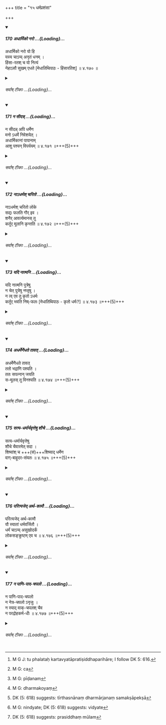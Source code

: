 +++
title = "१५ धर्मप्रशंसा"

+++

<div class="js_include" includetitle="true" newlevelforh1="5" unfilled url="/kalpAntaram/smRtiH/manuH/vishvAsa-prastutiH/04/170_adhArmiko_naro.md">
<details open><summary><h5>170 अधार्मिको नरो ...{Loading}...</h5></summary>


अधार्मिको नरो यो हि  
यस्य चाऽप्य् अनृतं धनम् ।  
हिंसा-रतश् च यो नित्यं  
नेहाऽसौ सुखम् एधते [मेधातिथिपाठः - हिंसारतिश्]  ॥ ४.१७० ॥  
</details>
</div>
<div class="js_include collapsed" newlevelforh1="6" title="सर्वाष् टीकाः" unfilled url="/kalpAntaram/smRtiH/manuH/sarvASh_TIkAH/04/170_adhArmiko_naro.md">
<details><summary><h6>सर्वाष् टीकाः ...{Loading}...</h6></summary>
<details><summary>गङ्गानथ-मूलानुवादः</summary>

The man who is unrighteous, he whose wealth is mis-begotten, and he who is always addicted to injuring, never obtains happiness in this world.—(170)
</details>
<details><summary>मेधातिथिः</summary>

सामान्यतः सर्वहिंसाप्रतिषेधशेषो ऽयम् । अधर्मः शास्त्रप्रतिषिद्धो ऽगम्यागमनादिः, तं चरत्य् **अधार्मिकः** । **यस्य चानृतम्** एव **धनम् ।** साक्ष्ये व्यवहारनिर्णयादौ चासत्यम् उक्त्वा उत्कोचधनं साधयति । **यश् च हिंसारतिर्** हिंसायाम् अभिरतो वैरानुबन्धाद् अर्थहेतोर् वा परान् हिनस्ति । **नासौ सुखम् एधते** न सुखं प्राप्नोति, **इहा**स्मिंल् लोके ॥ ४.१७० ॥
</details>
<details><summary>गङ्गानथ-भाष्यानुवादः</summary>

This is supplementry to the prohibition of Injury in general.

‘*Unrighteousness*’ consists in doing acts forbidden by the scriptures,
such as incest, and the like; and the man who does such acts is
‘*unrighteous*.’

‘*He whose wealth is mis-begotten*,’—*i.e*., he who acquires wealth in
the form of bribes offered for telling lies at legal proceedings, etc.

‘*He who is addicted to injuring*,’—he who always seeks to injure
others, either through enmity, or for fulfilling some other purpose.

Such a man does not obtain happiness in this world.—(170).
</details>
<details><summary>Bühler</summary>

170	Neither a man who (lives) unrighteously, nor he who (acquires) wealth (by telling) falsehoods, nor he who always delights in doing injury, ever attain happiness in this world.
</details>
</details>
</div>
<div class="js_include" includetitle="true" newlevelforh1="5" unfilled url="/kalpAntaram/smRtiH/manuH/vishvAsa-prastutiH/04/171_na_sIdann.md">
<details open><summary><h5>171 न सीदन्न् ...{Loading}...</h5></summary>


न सीदन्न् अपि धर्मेण  
मनो ऽधर्मे निवेशयेत् ।  
अधार्मिकानां पापानाम्  
आशु पश्यन् विपर्ययम्  ॥ ४.१७१ ॥+++(5)+++  
</details>
</div>
<div class="js_include collapsed" newlevelforh1="6" title="सर्वाष् टीकाः" unfilled url="/kalpAntaram/smRtiH/manuH/sarvASh_TIkAH/04/171_na_sIdann.md">
<details><summary><h6>सर्वाष् टीकाः ...{Loading}...</h6></summary>
<details><summary>गङ्गानथ-मूलानुवादः</summary>

Perceiving the quick overthrow of unrighteous sinners, he shall not turn his mind towards unrighteousness, even though suffering in consequence of righteonsness.—(171)
</details>
<details><summary>मेधातिथिः</summary>

**धर्मः** शास्त्रमर्यादा । तेन वर्तमानः **सीदन्न् अप्य्** अवसादम् अपि प्राप्नुवन् **नाधर्मे मनो निवेशयेत्** । यत **अधार्मिका** यद्य् अपि चौर्योत्कोचदम्भादिभिर् धनसमृद्धा दृश्यन्ते, तथापि तेषाम् **आशु विपर्ययो** दृश्यते धननाशादिः । अतो न धर्माद् विचलेत् ॥ ४.१७१ ॥

_सुहृद् भूत्वा दृष्टम् अर्थं दर्शितवान् । इदानीं शास्त्रार्थम् आह ।_
</details>
<details><summary>गङ्गानथ-भाष्यानुवादः</summary>

‘*Dharma*,’ ‘Right,’ consists in the bounds of propriety laid down in
the scriptures;—one who acts according to this,—even though he may
‘suffer’ failure—‘*shall not turn his mind towards unrighteousness*.’
Because, even though unrighteous men may be found to have become rich by
wealth acquired by bribery, hypocrisy, and the like,—yet very soon their
‘*overthrow*’—in the form of destruction of their wealth, etc.—is found
to come about. Consequently, one should never deviate from the right.

The Author has, in a friendly spirit, shown us a visible instance.—(171)
</details>
<details><summary>गङ्गानथ-टिप्पन्यः</summary>

This verse is quoted in *Vīramitrodaya* (Paribhāṣā, p. 68), which adds
the following explanation:—‘*Sīdan*’, even though one may be in
difficulties regarding necessary expenses,—‘*adharmeṇa*’, by improper
appropriation of what belongs to others,—‘*adharmikāṇām*’, of those who
do not perform the prescribed duties,—‘*pāpānām*,’ of those who do what
is forbidden,—‘*viparyayam*,’ loss of wealth and other things,—‘*āśu*’
lias been added only with a view to emphasise, as calamity is actually
found to overtake sinners *after the lapse of some time also*.
</details>
<details><summary>Bühler</summary>

171	Let him, though suffering in consequence of his righteousness, never turn his heart to unrighteousness; for he will see the speedy overthrow of unrighteous, wicked men.
</details>
</details>
</div>
<div class="js_include" includetitle="true" newlevelforh1="5" unfilled url="/kalpAntaram/smRtiH/manuH/vishvAsa-prastutiH/04/172_nA-dharmash_charito.md">
<details open><summary><h5>172 नाऽधर्मश् चरितो ...{Loading}...</h5></summary>


नाऽधर्मश् चरितो लोके  
सद्यः फलति गौर् इव ।  
शनैर् आवर्त्यमानस् तु  
कर्तुर् मूलानि कृन्तति  ॥ ४.१७२ ॥+++(5)+++  
</details>
</div>
<div class="js_include collapsed" newlevelforh1="6" title="सर्वाष् टीकाः" unfilled url="/kalpAntaram/smRtiH/manuH/sarvASh_TIkAH/04/172_nA-dharmash_charito.md">
<details><summary><h6>सर्वाष् टीकाः ...{Loading}...</h6></summary>
<details><summary>गङ्गानथ-मूलानुवादः</summary>

Unrighteousness, practised in this world, does not, like the Earth (or the Cow) bring its fruit immediately; but, accumulating gradually, it outs off the roots of the perpetrator.—(172)
</details>
<details><summary>मेधातिथिः</summary>

[^२३१]:
     DK (5: 616): āvartamānas

अनियतकालत्वाद् वैदिकानां शुभाशुभफलानां कर्मणाम् एवम् उच्यते । **नाधर्मश् चरितः** अनुष्ठितः **सद्यः फलति** फलं ददाति । वेदे हि केवलं कर्मणां विहितप्रतिषिद्धानां सुखदुःखपलत्वं श्रुतम् । कालविशेषस् तु नावगमितः । वाक्यव्यापारो हि कर्तव्यतावगमपरत्वे ऽपि कर्मफलसंबन्धबोधमात्रे पर्यवस्यति, न कालविशेषम् आक्षिपति फलवतां कर्मणाम् । नित्यानां तु न फलतः कर्तव्यता । प्रतिषिद्धपरिहारे[^२३२] ऽपि नैव नरकादिदुःखनिवृत्तिकामस्याधिकारः, किं तु शास्त्रप्रतिषेधसामर्थ्यात् । स तु प्रतिषेधो दुःखफलत्वं प्रतिषिद्धानुष्ठानस्य बोधयति । निपुनत एतद् उच्यमानम् अतिग्रन्थविस्तरम् आक्षिपतीत्य् उपरम्यते ।


[^२३२]:
     M G J: tu phalataḥ kartavyatāpratiṣiddhaparihāre; I follow DK 5: 616.

- **गौर् इव** । साधर्म्यवैधर्माभ्याम् अयं दृष्टान्तः । यथा गौः पृथिवी व्युप्तबीजा न तदैवानेकसस्यशालिनी भवति, किं तर्हि, परिपाकम् अपेक्षते, तादृशं वैदिकं कर्मेति साधर्म्यम् । वैधर्म्येणापि, यथा गौः पशुर् वाहदोहाभ्यां सद्यः फलति, नैवं धर्माधर्मौ । अधर्मग्रहणं धर्मस्यापि फलदानं प्रति कालानियमप्रदर्शनार्थम् । **आवर्त्यमानः** कालेनोपचीयमानः । **कर्तुः** प्रतिषिद्धानुष्ठातुः **मूलानि कृन्तति** छिनत्ति । मूलकर्तनेन सर्वेण सर्वविनाश उपलक्ष्यते । यथा मूलच्छेदाद् वृक्षादिस्थावराणाम् अपुनर्भवस् तद्वद् अधर्मकारिणाम् ॥ ४.१७२ ॥
</details>
<details><summary>गङ्गानथ-भाष्यानुवादः</summary>

The Author now proceeds to describe the sense of the scriptures.

What is said here is in view of the fact that the acts mentioned in the
Vedas as leading to good and evil results, are uncertain in regard to
the time of their fruition.

‘*Unrighteousness, practised*, *does not bring its fruit immediately*.’

All that is mentioned in the Veda is that the acts prescribed bring good
results, and those forbidden bring evil results; the exact time of
fruition is not mentioned. Even though the verbal operation of the Vedic
texts rests with indicating that a certain act *shall be done*, yet it
ends in indicating the relation between an act and the results accruing
therefrom; but it does not say anything regarding the time of the
fruition of the acts done, with a view to obtaining certain results; as
for the obligatory acts, that they *shall be done* follows from their
very nature;—lastly, in regard to the avoiding of the forbidden act
also, the persons entitled to this are not only those who are desirous
of avoiding the sufferings of hell, etc., but all those who are desirous
of abiding by the scriptures. And what the scriptural prohibition does
is to intimate that the doing of the forbidden act results in suffering.
A full discussion of this subject will prolong our work to an undue
length. Hence we stop here.

‘*Gauriva*’—‘like the Earth (or the Cow).’—The example cited here is
meant to be both (*a*) ‘similar’ and (*b*) ‘dissimilar.’ (*a*) The
Earth, on having the seed sown in it, does not immediately bring forth
the sheaves of corn; in fact, it requires gradual development; similar
is the case with the Vedic act; this is the similarity (between the
*act* and the *Earth*). (*b*) Through dissimilarity also—the animal,
*cow*, on being milked, brings its fruit (milk) immediately; *not so*
Virtue and Vice.

Though the text mentions ‘unrighteousness’ only, yet what is meant is to
show the uncertainty of time regarding the fruition of ‘*righteousness*’
also.

‘*Accumulating*’—gaining strength in time;—‘*of the actor*’—of the
perpetrator of the act—‘*cuts off*’— destroys—‘*the roots*.’

The *cutting off of the root* indicates total annihilation. Just as when
the roots are cut off, trees do not grow again; similarly, the practice
of unrighteousness also.—(172)
</details>
<details><summary>गङ्गानथ-टिप्पन्यः</summary>

‘*Gauḥ*’—Buhler is again unfair to Medhātithi. Both Medhātithi and
Kullūka take this term ‘*gauḥ*’ precisely as Buhler says ‘it is not
impossible’. (See *Translation*.) From what Buhler says, Govindarāja,
Nārāyaṇa and Nandana take ‘*gauḥ*’ only as ‘the *Cow*, which at once
yields its benefits by its milk &c.’ This verse is quoted in
*Vīramitrodaya* (Paribhāṣā, p. 68), which says that, if the ‘*gauḥ*’ is
taken as an example *per* similarity, then it means ‘earth’,—the earth
does not produce the harvest immediately after sowing of seeds; if it is
taken as ‘cow’, then it is an example *per* dissimilarity, the meaning
being ‘the cow gives its products, in the shape of milk &c. immediately,
not so *sin*, which takes time to fructify.’
</details>
<details><summary>Bühler</summary>

172	Unrighteousness, practised in this world, does not at once produce its fruit, like a cow; but, advancing slowly, it cuts off the roots of him who committed it.
</details>
</details>
</div>
<div class="js_include" includetitle="true" newlevelforh1="5" unfilled url="/kalpAntaram/smRtiH/manuH/vishvAsa-prastutiH/04/173_yadi_nAtmani.md">
<details open><summary><h5>173 यदि नात्मनि ...{Loading}...</h5></summary>


यदि नात्मनि पुत्रेषु  
न चेत् पुत्रेषु नप्तृषु ।  
न त्व् एव तु कृतो ऽधर्मः  
कर्तुर् भवति निष्-फलः [मेधातिथिपाठः - कृतो धर्मः?]  ॥ ४.१७३ ॥+++(5)+++  
</details>
</div>
<div class="js_include collapsed" newlevelforh1="6" title="सर्वाष् टीकाः" unfilled url="/kalpAntaram/smRtiH/manuH/sarvASh_TIkAH/04/173_yadi_nAtmani.md">
<details><summary><h6>सर्वाष् टीकाः ...{Loading}...</h6></summary>
<details><summary>गङ्गानथ-मूलानुवादः</summary>

If not on himself, then on his sons,—if not on his sons, then on his grandsons (falls the punishment); an unrighteousness, once committed, never fails to bring its consequences to the perpetrator.—(173)
</details>
<details><summary>मेधातिथिः</summary>
<u>इदम् अयुक्तं</u> यद् अन्यकृतस्य कर्मणो ऽन्यगामिता फल्स्योच्यते । कर्तुः फलदानि वैदिकानि कर्माणि । न वैश्वानरन्यायो ऽस्ति, श्रवणाभावात् । न हि पुत्राद्यर्थतात्र श्रुता ।

- <u>सत्यम्</u> । पुत्रे पीड्यमाने पीडितस्य पितुर् अधिकतरं दुःखं भवति । अतः कर्तुर् एव दुःखम् । पुत्रस्यापि स्वकृतात् पौर्वदेहिकात् कर्मणस् तत्फलम् इत्य् अविरुद्धम् । एवं **नप्तृष्व्** अपि द्रष्टव्यम् । नप्तारः पौत्राः । **कृतो ऽधर्म** इति संहितायास् तुल्यत्वाद् धर्माधर्मौ द्वाव् अप्य् उपात्तौ ॥ ४.१७३ ॥
</details>
<details><summary>गङ्गानथ-भाष्यानुवादः</summary>

“It is not right that the consequences of acts done by one person should
be described as falling on others. As a matter of fact, all Vedic acts
bring their fruits to the person who performs them. The principle of the
*Vaiśvānara* sacrifice (whereby the fruits of the sacrifice accrue to
the son of the performer) cannot be held to be applicable to the present
case, as there is no direct assertion to that effect. In connection with
the acts dealt with in the present context, there is no assertion to the
effect that their consequences accrue to the performer’s son.”

True; but when the son suffers pain, it causes the father still greater
pain; so that, in that case also, the resultant suffering would fall
upon the perpetrator himsef (himself?). As regards the son also, the
said suffering may be said to come to him by virtue of some past misdeed
of his son; and there would be nothing incongruous in this.

The same holds good regarding ‘*grandsons*’ also.

‘*Kṛto-dharmaḥ*.’—Whether the component words be read as
‘*Kṛtaḥ-dharmaḥ*’ or ‘*Kṛtaḥ-adharmaḥ*,’ the resultant conjunct form
would be the same—‘*Kṛto-dharmaḥ*;’ hence both *dharma* (righteousness)
and *adharma* (unrighteousness) are meant to be spoken of (as not
failing in bringing up their consequences)—(173).
</details>
<details><summary>गङ्गानथ-टिप्पन्यः</summary>

*Medhātithi* (P. 356, l. 20)—‘*Vaiśvānaranyāyaḥ*’—This refers to
*Mīmāṃsā-sūtra*, 4.38 *et. seq*, where it is stated that though the
*Vaiśvānara* sacrifice is performed by the Father, yet its results
accrue to the Son.

This verse is quoted in *Vīramitrodaya* (Paribhāṣā, p. 68)—which adds
‘*Kṛtodharmaḥ*’ should be construed as ‘*Kṛtaḥ adharma*’, as the context
deals with *Adharma*,—‘*na* *niṣphalaḥ*,’ *i.e*., unless it is expiated.
</details>
<details><summary>Bühler</summary>

173	If (the punishment falls) not on (the offender) himself, (it falls) on his sons, if not on the sons, (at least) on his grandsons; but an iniquity (once) committed, never fails to produce fruit to him who wrought it.
</details>
</details>
</div>
<div class="js_include" includetitle="true" newlevelforh1="5" unfilled url="/kalpAntaram/smRtiH/manuH/vishvAsa-prastutiH/04/174_adharmeNaidhate_tAvat.md">
<details open><summary><h5>174 अधर्मेणैधते तावत् ...{Loading}...</h5></summary>


अधर्मेणैधते तावत्  
ततो भद्राणि पश्यति ।  
ततः सपत्नान् जयति  
स-मूलस् तु विनश्यति  ॥ ४.१७४ ॥+++(5)+++  
</details>
</div>
<div class="js_include collapsed" newlevelforh1="6" title="सर्वाष् टीकाः" unfilled url="/kalpAntaram/smRtiH/manuH/sarvASh_TIkAH/04/174_adharmeNaidhate_tAvat.md">
<details><summary><h6>सर्वाष् टीकाः ...{Loading}...</h6></summary>
<details><summary>गङ्गानथ-मूलानुवादः</summary>

For a time one prospers through unrighteousness, for a while he experiences good things, and for a time he conquers his enemies; but, after all, he perishes root and branch.—(174)
</details>
<details><summary>मेधातिथिः</summary>

**अधर्मेण** प्रभुद्रोहादिना **एधते** वृद्धिं लभते । **तावत्** तस्मिन्न् एव काले । ततो धनं ग्रामं वा प्राप्य, **ततो भद्राणि** बहुभृत्यगवाश्वादि संपत्तिलक्षणानि **पश्यत्य्** अनुभवति । **ततः सपत्नान्** अरीन् दरिद्राञ् **जयति** परिभवति । तर्हि धर्मे स्थितान् कुतश्चन कुसृतिहीना लभन्ते । अतस् तेषां दारिद्र्यशब्द ऐश्वर्ये परिभवः । **समूलं** च कियन्तं कालम् एवं भूत्वा सपुत्रज्ञातिधनबान्धवा उच्छिद्यन्ते । तस्माद् धर्मो न हातव्यः ॥ ४.१७४ ॥
</details>
<details><summary>गङ्गानथ-भाष्यानुवादः</summary>

‘*Through unrighteousness*,’—such as causing injury to his master, and
so forth—‘*he prospers*’—gains advancement.

‘*For a time*,’—for the time being only.

Then, ‘*for a while*’—after having gained riches and lands,—‘*he
experiences*’—enjoys—‘*good things*;’—*i.e*., such signs of prosperity
as the presence of many servants, the possession of cattle, horses, and
so forth.

Then, ‘*he conquers his enemies*’—*i.e*., ill-treats such persons as are
poor. What are meant by ‘enemies’ are those persons who, remaining firm
in the path of righteousness, do not have recourse to questionable means
of livelihood; and, in comparison to a rich person, the poverty of such
men would involve a certain amount of *insult*.

Having remained thus for some time, such persons become destroyed ‘*root
and branch*,’ ‘*i.e*., along with their children, relations and riches.

For these reasons, righteousness should not be forsaken.—(1 74).
</details>
<details><summary>गङ्गानथ-तुल्य-वाक्यानि</summary>

*Mahābhārata* (Anuśāsana, 92.4).—(Same as Manu, but reading
‘*Vardhatyadharmeṇa naraḥ*’ for ‘*adharmeṇaidhate tāvat*.’)
</details>
<details><summary>Bühler</summary>

174	He prospers for a while through unrighteousness, then he gains great good fortune, next he conquers his enemies, but (at last) he perishes (branch and) root.
</details>
</details>
</div>
<div class="js_include" includetitle="true" newlevelforh1="5" unfilled url="/kalpAntaram/smRtiH/manuH/vishvAsa-prastutiH/04/175_satya-dharmAryavRtteShu_shauche.md">
<details open><summary><h5>175 सत्य-धर्मार्यवृत्तेषु शौचे ...{Loading}...</h5></summary>


सत्य-धर्मार्यवृत्तेषु  
शौचे चैवारमेत् सदा ।  
शिष्यांश् च +++(सं)+++शिष्याद् धर्मेण  
वाग्-बाहूदर-संयतः ॥ ४.१७५ ॥+++(5)+++  
</details>
</div>
<div class="js_include collapsed" newlevelforh1="6" title="सर्वाष् टीकाः" unfilled url="/kalpAntaram/smRtiH/manuH/sarvASh_TIkAH/04/175_satya-dharmAryavRtteShu_shauche.md">
<details><summary><h6>सर्वाष् टीकाः ...{Loading}...</h6></summary>
<details><summary>गङ्गानथ-मूलानुवादः</summary>

He shall always delight in truthfulness, Law and right conduct, as also in ceanliness (cleanliness?); he shall govern his pupils in accordance with law,—with his speech arms, and belly duly controlled.—(175)
</details>
<details><summary>मेधातिथिः</summary>

**सत्यं** यथादृष्टार्थवादिता । **धर्मः** श्रुतिविषयौ विधिप्रतिषेधौ । सत्यस्य ताद्रूप्ये ऽपि बेदेन निर्देशो ऽतिशयार्थः । अनृतं पुरुषाणां स्वभावभूतम् । अतो यत्नेन पुनः पुनः प्रतिषिध्यते । **आर्यवृत्तं** सदाचारः । **आर्याः** शिष्टास् तेषां **वृत्तम्** आचरितम् । तत्र **आरमेत्** । रतिः परितोषः । एतेष्व् अर्थेषु परितोषो ऽनेन विधीयते । अन्यान् अप्य् एवम् आचारान् दृष्ट्वा मनःप्रसादं कुर्यात् । **शिष्याश्** चैव[^२३३] भार्यापुत्रदासच्छात्रा धर्मेणानुशासनीयाः । "पृष्ठतस् तु शरीरस्य" (म्ध् ८.३००) इत्यादिधर्माः । **वाग्बाहूदरसंयतः** । सत्य् असति च प्रयोजने अबहुभाषिता **वाक्संसमः** । **बाह्वोः संयमो** बाहुबलाश्रयणेन कस्यचिद् अपि अपीडनम्[^२३४] । **उदरस्य संयमो** ऽनौदरिकता अबहुभोजित्वम् । औदरिकता बहुभोजित्वं भोज्यविशेषे गर्धया परगृहे बाहुल्येन भोजनम् । 


[^२३४]:
     M G: pīḍanam


[^२३३]:
     M G: ca

- उक्तो ऽप्य् अर्थः पुनर् उच्यते बहुकृत्वो ऽपि पथ्यं वदितव्यम् इति सर्वत्र पौनरुक्त्यपरिहारः ॥ ४.१७५ ॥
</details>
<details><summary>गङ्गानथ-भाष्यानुवादः</summary>

‘*Truthfulness*,’—the habit of saying things just as they are seen.

‘*Law*,’—Injunctions and Prohibitions contained in the Veda.

Though Truthfulness also would be involved under ‘law,’ yet it has been
mentioned separately, with a view to emphasize its special importance.

The fact of the matter is that ‘untruthfulness’ being the very nature of
men, it is forbidden again and again with special emphasis.

‘*Right conduct*,’—the conduct of good men. ‘Good men’ are those that
are cultured; and the ‘conduct’ or course of action adopted by them.

In all these, ‘*he shall delight*.’ ‘Delight’ is *satisfaction*. Hence,
what the text enjoins is satisfaction with those just enumerated; the
sense being that ‘he should show satisfaction of mind at the sight of
all right forms of activity.’

‘*Pupils*,’—wife, son, slaves and students; these should be governed
‘*in accordance with law*;’ the law being what has been laid down in
this connection under 8.299, *et seq*.

‘*With his speech, amis and belly duly controlled*.’— Whether there be
necessity or not, if *one* does not speak much, this is what is called
‘control of speech.’ The ‘control of arms’ consists in not causing pain
to others by the strength of one’s arms. The ‘control of belly’ consists
in non-gluttony, not eating too much;—gluttony consisting in eating much
at other people’s houses, with special zest for a particular article of
food.

What has been already said before, is repeated over and over again,
because wholesome advice is to be given at all times. This is the
explanation of all repetitions.—(175)
</details>
<details><summary>गङ्गानथ-टिप्पन्यः</summary>

*Cf*. 4.164; 8.299.
</details>
<details><summary>गङ्गानथ-तुल्य-वाक्यानि</summary>

*Gautama* (1, 50.68, 69, 70).—‘He shall never be fickle with the
generative organ, the stomach, the hands, the feet, speech and eyes. He
shall be devoted to Truthfulness and Rightful Conduct. He shall be the
instructor of well-disciplined pupils; practised in cleanliness, and
devoted to the Veda;—ever harmless, mild, firmly active, self-controlled
and charitable.’
</details>
<details><summary>Bühler</summary>

175	Let him always delight in truthfulness, (obedience to) the sacred law, conduct worthy of an Aryan, and purity; let him chastise his pupils according to the sacred law; let him keep his speech, his arms, and his belly under control.
</details>
</details>
</div>
<div class="js_include" includetitle="true" newlevelforh1="5" unfilled url="/kalpAntaram/smRtiH/manuH/vishvAsa-prastutiH/04/176_parityajed_artha-kAmau.md">
<details open><summary><h5>176 परित्यजेद् अर्थ-कामौ ...{Loading}...</h5></summary>


परित्यजेद् अर्थ-कामौ  
यौ स्यातां धर्मवर्जितौ ।  
धर्मं चाऽप्य् असुखोदर्कं  
लोकसङ्क्रुष्टम् एव च  ॥ ४.१७६ ॥+++(5)+++  
</details>
</div>
<div class="js_include collapsed" newlevelforh1="6" title="सर्वाष् टीकाः" unfilled url="/kalpAntaram/smRtiH/manuH/sarvASh_TIkAH/04/176_parityajed_artha-kAmau.md">
<details><summary><h6>सर्वाष् टीकाः ...{Loading}...</h6></summary>
<details><summary>गङ्गानथ-मूलानुवादः</summary>

He shall, avoid such wealth and pleasures as are opposed to righteousness, as also righteousness if it be conducive to unhappiness, or disapproved by the people.—(176)
</details>
<details><summary>मेधातिथिः</summary>

उक्तस् त्रिवर्गः पुरुषार्थः । कश्चित् तुल्यतां मन्यमानः — अर्थकामपरिहारेण यथा धर्मः सेव्यते तद्विरोधी ज्योतिष्टोमादिः । स ह्य् अर्थविरोधी दक्षिणादिदानेन, कामविरोधी दीक्षितस्य ब्रह्मचर्यविधानात् । एवम् अर्थकामाव् अपि धर्मपरिहारेण न सेवेत । तत्र "न हिंस्याद् भूतानि" इति यत्र कामो हिंसाया वैरानुबन्धाद् यः कश्चिद् वक्तुम् इष्यते तत्र स विषयप्रतिषेधाय, यत्र तु कस्यचिद् धिंसयार्थकामाव् इष्येते तत्र नास्ति हिंसादोषः — इति पर्वर्तते, तद्भ्रान्तिनिवृत्त्यर्थम् इदम् उच्यते । 

- **परित्यजेत्** परिहरेत् तादृश्**आर्थकामौ** यत्र धर्मविरोधः । एवं सर्वतो धर्मस्य बलीयस्त्वम् उक्त्वा कस्मिंश्चिद् विषये तस्यापि परिहर्तव्यताम् आह- **धर्मं चाप्य् असुखोदर्कम्** । उदर्कः उत्तरकालः, सो ऽसुखो यस्य — यथा सर्वस्वदानं वा ददाति "धार्मिको ऽयं[^२३५] महापुण्यः" इति, यथा नदीतीरेष्व् एकान्तेष्व् अपि प्राकृतजना बहवः पश्यन्ति तत्र स्नानम् । भवतीत्य् अर्थस्नानं धर्मार्जनसमक्षापेक्षा[^२३६] तु साधुवादाय । यथा च तीर्थकाकेभ्यो दानम् । भवति दानं धर्मः, दातृत्वप्रसिद्ध्युत्पादनार्थत्वात् — तेभ्यो भिद्यते[^२३७] । अथ वा यद् गर्ह्यतया लोकः संक्रोशति — यथा गोर् अवध्यस्य वधः, मांसस्य भक्षणं च — तद् विगर्हिततरं पश्वन्तरेभ्यो लोके । दृष्टमूलश् चायम् अहिस्पर्शवत् प्रतिषेधः । विहितो ऽयम् अर्थ इत्य् अवैद्यतया प्राकृतजना अजानाना अधार्मिकत्वं यष्टुः प्रख्यापयेयुस् तेषां च बहुत्वतः प्रसिद्ध्या शिष्टा अप्य् एवं प्रसिद्धमूलम्[^२३८] अनवगच्छन्तः परिवर्जयेयुः । तद् उक्तम् "धार्मिके सति राजनि" (म्ध् ११.१०) इति । 


[^२३८]:
     DK (5: 618) suggests: prasiddhaṃ mūlam


[^२३७]:
     M G: nindyate; DK (5: 618) suggests: vidyate


[^२३६]:
     DK (5: 618) suggests: tīrthasnānaṃ dharmārjanaṃ samakṣāpekṣā


[^२३५]:
     M G: dharmakoyaṃ

- एतद् उक्तं पूर्वैर् व्याख्यातम् इत्य् अनुगतम् । न हि प्रत्यक्षश्रुतिविहितस्य स्मृत्या बाधो न्याय्यः । इदं तु युक्ततरम् उदाहरणम् । नियोगधर्मः स्मृत्या विहितो **लोकसंक्रुष्टत्वान्** न क्रियते । तथा यः कश्चिद् अनाथतरुणीं स्त्रियं कारुण्याद् बिभर्ति, तत्र यदि लोकसंक्रोष आशङ्क्यते — स्त्रीत्वेनैवास्मा एषा रोचते — स **लोकसंक्रुष्ट**धर्मः ॥ ४.१७६ ॥
</details>
<details><summary>गङ्गानथ-भाष्यानुवादः</summary>

It has been said above that the ‘group of three’ constitutes the ‘ends
of man.’ Some people might think that all the three are equally
important, and argue as follows and act accordingly Righteous acts, like
the Jyotiṣṭoma, &c., are found to be performed at the cost of wealth and
pleasure. Such acts lead to loss of wealth by the giving away of the
sacrificial fee and other gifts; and they are opposed to pleasure,
inasmuch as it has been laid down that the person initiated for
sacrifices shall remain continent, and so forth. Exactly in the same
manner, it would be right to have recourse to the acquisition of wealth
and pleasure at the cost of righteousness, so that the prohibition, ‘One
shall not injure any living beings,’ forbids only such injury as one
might inflect upon others simply on account of enmity, and not that
which brings to the person wealth or pleasure.”

It is with a view to preclude such ideas that the text declares
that—‘*He shall avoid such wealth and pleasure*’ as involve opposition
to righteousness.

Having thus emphasized the superior importance of Righteousness, he
proceeds to add that, in some cases, righteous acts also have to be
avoided—‘*also righteousness if it be conducive to unhappiness*.’
‘Udarka’ means *sequence*; that whose sequence is unhappy is
‘*asukhodarka*.’ For instance, some people give away their entire
property, and obtain the fame of being an ‘extremely righteous and
charitable person;’—or, when, even on solitary river-banks, where many
ordinary persons see what is being done, people bathe, not so much for
acquiring spiritual merit, but for winning the praise of the
populace;—or, again, when large gifts are made to the ‘crows of sacred
places’ (the Brāhmaṇas, at these places, who hanker after gifts), for
the purpose of advertising their, powers of giving. All such acts are
deprecated.

Or, again (one should avoid), such acts as are ‘*disapproved by the
people*,’ as being blameworthy; *e.g*., the killing (at sacrifices) of
the bull, which should not be killed; and the act of eating its flesh is
more blameworthy than that of eating other kinds of flesh.

This prohibition is with a view to perceptible results, just like the
prohibition of touching a snake. Ordinary men, being ignorant, would not
know that the killing of the bull is permitted (under special
conditions), and would therefore make it known that the sacrificer of
the bull is an unrighteous person; and, as a large majority of men are
illiterate, even cultured persons, not caring to investigate the source
of the popular opinion, would avoid the person (as unrighteous). This is
what has been said in the passage—‘the king being righteous,’ etc.,
etc..

What we have said above, is in accordance with the explanation provided
by older writers. As a matter of fact, however, it can never be right to
reject, on the strength of *Smṛti*, what has been enjoined by the Veda.
The right example of the act aimed at by the Text is as follows: The
custom of ‘*niyoga*’ (‘begetting of a child on the widowed
sister-in-law’) is sanctioned by Smṛtis; but it is not performed,
because it is ‘deprecated by the people;’ or, again, when one is
supporting an unprotected young woman, entirely through pity,—if people
show their disapproval by giving out that ‘she appeals to hiś generosity
because she is a woman,’—then the said righteous act of supporting would
be one that is ‘deprecated by the people.’—(176)
</details>
<details><summary>गङ्गानथ-टिप्पन्यः</summary>

This verse is quoted in *Aparārka* (p. 159);—and in *Vīramitrodaya*
(Āhnika, p. 11), which would restrict the rule to only such ‘*dharma*’
as is ‘*dṛṣṭārtha*’, ‘prescribed for the purpose of perceptible worldly
results.’
</details>
<details><summary>गङ्गानथ-तुल्य-वाक्यानि</summary>

*Viṣṇu* (71.84.85).—‘Wealth and Pleasure, opposed to Righteousness (he
shall avoid);—also such Righteousness as may be disapproved by the
people.’

*Āpastamba* (7.20.22).—‘He shall enjoy such pleasures as are not
incompatible with righteousness.’

*Yājñavalkya* (1.156).—‘In act, mind and speech he shall carefully do
what is right; and he shall not do what is right if it happens to he
such as is not conducive to heaven, or disapproved by the people.’

*Gautama* (9.47).—‘While wearing shoes, he shall avoid eating, sitting,
accosting and saluting.’

*Śukranīti* (3.4-5).—‘He shall not try to attain liberation without
trying to attain the other three purposes, and he shall follow the path
of liberation without disregarding the other three. This is the golden
mean.’
</details>
<details><summary>Bühler</summary>

176	Let him avoid (the acquisition of) wealth and (the gratification of his) desires, if they are opposed to the sacred law, and even lawful acts which may cause pain in the future or are offensive to men.
</details>
</details>
</div>
<div class="js_include" includetitle="true" newlevelforh1="5" unfilled url="/kalpAntaram/smRtiH/manuH/vishvAsa-prastutiH/04/177_na_pANi-pAda-chapalo.md">
<details open><summary><h5>177 न पाणि-पाद-चपलो ...{Loading}...</h5></summary>


न पाणि-पाद-चपलो  
न नेत्र-चपलो ऽनृजुः ।  
न स्याद् वाक्-चपलश् चैव  
न परद्रोहकर्म-धीः  ॥ ४.१७७ ॥+++(5)+++  
</details>
</div>
<div class="js_include collapsed" newlevelforh1="6" title="सर्वाष् टीकाः" unfilled url="/kalpAntaram/smRtiH/manuH/sarvASh_TIkAH/04/177_na_pANi-pAda-chapalo.md">
<details><summary><h6>सर्वाष् टीकाः ...{Loading}...</h6></summary>
<details><summary>गङ्गानथ-मूलानुवादः</summary>

He shall not be fickle with his hands and feet, nor fickle with his eyes, nor crooked, nor fickle with his speech, nor harm others by deed or thought.—(177)
</details>
<details><summary>मेधातिथिः</summary>

**पाणिपादाभ्यां चपलः** । "तृतीया" (पाण् २.१.३०) इति योगविभागात् समासः । चापलं च हस्तेनानुपयुज्यमानस्यापि वस्तुनो ग्रहणापसारणे । परस्त्रीप्रेक्षणचित्रसंदर्शनादि **नेत्रचापलम्** । **परद्रोहार्थं कर्मबुद्धिश्** च न कर्तव्या ॥ ४.१७७ ॥
</details>
<details><summary>गङ्गानथ-भाष्यानुवादः</summary>

The compound in ‘*pāṇipādacapalaḥ*’ is the instrumental *Tatpuruṣa*, in
accordance with Pāṇini’s Sūtra 2.1.30. The ‘fickleness’ of the hand
would consist in the picking up or removing of useless things.

The ‘fickleness’ of the eye would consist in looking at other women, or
at pictures, etc.

He shall not net or think in such a manner as would bring harm to
others.—(177).
</details>
<details><summary>गङ्गानथ-टिप्पन्यः</summary>

This verse is quoted in *Parāśaramādhava* (Ācāra, p. 524), as setting
forth an epitome of what one’s ‘duty’ is;—in *Vidhānapārijāta* (I., p.
695),—and again in II, p. 204, in connection with *tilaka* marks on the
forehead;—in *Smṛtitattva* (II, p. 275) to the effect that even when
living in foreign lands one should keep up the ways of his fathers;—in
*Hemādri* (Śrāddha, p. 1680);—in *Nityācārapradīpa* (p. 68), which says
that this refers to cases of optional alternatives only;—in
*Nṛsiṃhaprasāda* (Saṃskāra, p. 71a);—and in *Smṛticandrikā* (Saṃskāra,
p. 9) to the effect that family-custom is to be regarded as a guide in
cases where there is a difference of opinion among the various
scriptural texts.
</details>
<details><summary>गङ्गानथ-तुल्य-वाक्यानि</summary>

*Vaśiṣṭha* (6.38).—‘Ho shall not be fickle with his hands and feet, nor
with his eyes, nor with his limbs; such should be the conduct of the
cultured.’

*Gautama* (1.50).—(See under 175, above.)
</details>
<details><summary>Bühler</summary>

177	Let him not be uselessly active with his hands and feet, or with his eyes, nor crooked (in his ways), nor talk idly, nor injure others by deeds or even think of it.
</details>
</details>
</div>
